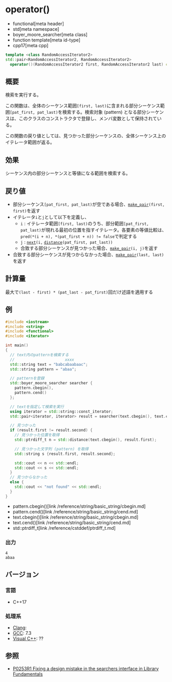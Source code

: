 # operator()
* functional[meta header]
* std[meta namespace]
* boyer_moore_searcher[meta class]
* function template[meta id-type]
* cpp17[meta cpp]

```cpp
template <class RandomAccessIterator2>
std::pair<RandomAccessIterator2, RandomAccessIterator2>
  operator()(RandomAccessIterator2 first, RandomAccessIterator2 last) const;
```

## 概要
検索を実行する。

この関数は、全体のシーケンス範囲`[first, last)`に含まれる部分シーケンス範囲`[pat_first, pat_last)`を検索する。検索対象 (pattern) となる部分シーケンスは、このクラスのコンストラクタで登録し、メンバ変数として保持されている。

この関数の戻り値としては、見つかった部分シーケンスの、全体シーケンス上のイテレータ範囲が返る。


## 効果
シーケンス内の部分シーケンスと等値になる範囲を検索する。


## 戻り値
- 部分シーケンス`[pat_first, pat_last)`が空である場合、[`make_pair`](/reference/utility/make_pair.md)`(first, first)`を返す
- イテレータ`i`と`j`として以下を定義し、
    - `i` : イテレータ範囲`[first, last)`のうち、部分範囲`[pat_first, pat_last)`が現れる最初の位置を指すイテレータ。各要素の等値比較は、`pred(*(i + n), *(pat_first + n)) != false`で判定する
    - `j` : [`next`](/reference/iterator/next.md)`(i,` [`distance`](/reference/iterator/distance.md)`(pat_first, pat_last))`
    - 合致する部分シーケンスが見つかった場合、[`make_pair`](/reference/utility/make_pair.md)`(i, j)`を返す
- 合致する部分シーケンスが見つからなかった場合、[`make_pair`](/reference/utility/make_pair.md)`(last, last)`を返す


## 計算量
最大で`(last - first) * (pat_last - pat_first)`回だけ述語を適用する


## 例
```cpp example
#include <iostream>
#include <string>
#include <functional>
#include <iterator>

int main()
{
  // text内のpatternを検索する
  //                      xxxx
  std::string text = "babcabaabaac";
  std::string pattern = "abaa";

  // patternを登録
  std::boyer_moore_searcher searcher {
    pattern.cbegin(),
    pattern.cend()
  };

  // textを指定して検索を実行
  using iterator = std::string::const_iterator;
  std::pair<iterator, iterator> result = searcher(text.cbegin(), text.cend());

  // 見つかった
  if (result.first != result.second) {
    // 見つかった位置を取得
    std::ptrdiff_t n = std::distance(text.cbegin(), result.first);

    // 見つかった文字列 (pattern) を取得
    std::string s {result.first, result.second};

    std::cout << n << std::endl;
    std::cout << s << std::endl;
  }
  // 見つからなかった
  else {
    std::cout << "not found" << std::endl;
  }
}
```
* pattern.cbegin()[link /reference/string/basic_string/cbegin.md]
* pattern.cend()[link /reference/string/basic_string/cend.md]
* text.cbegin()[link /reference/string/basic_string/cbegin.md]
* text.cend()[link /reference/string/basic_string/cend.md]
* std::ptrdiff_t[link /reference/cstddef/ptrdiff_t.md]

### 出力
```
4
abaa
```


## バージョン
### 言語
- C++17

### 処理系
- [Clang](/implementation.md#clang):
- [GCC](/implementation.md#gcc): 7.3
- [Visual C++](/implementation.md#visual_cpp): ??


## 参照
- [P0253R1 Fixing a design mistake in the searchers interface in Library Fundamentals](http://www.open-std.org/jtc1/sc22/wg21/docs/papers/2016/p0253r1.pdf)
